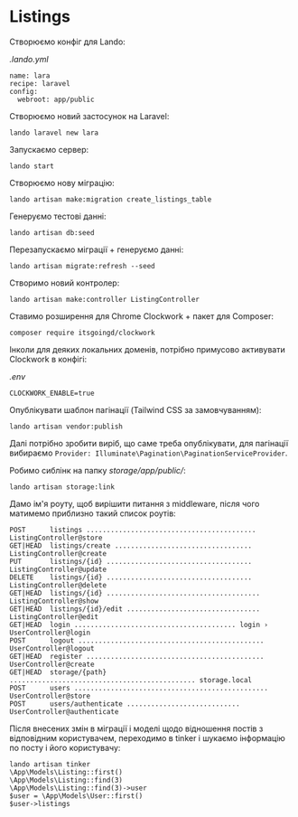 # Listings

Створюємо конфіг для Lando:

*.lando.yml*

```
name: lara
recipe: laravel
config:
  webroot: app/public
```

Створюємо новий застосунок на Laravel:

```
lando laravel new lara
```

Запускаємо сервер:

```
lando start
```

Створюємо нову міграцію:

```
lando artisan make:migration create_listings_table
```

Генеруємо тестові данні:

```
lando artisan db:seed
```

Перезапускаємо міграції + генеруємо данні:

```
lando artisan migrate:refresh --seed
```

Створимо новий контролер:

```
lando artisan make:controller ListingController
```

Ставимо розширення для Chrome Clockwork + пакет для Composer:

```
composer require itsgoingd/clockwork
```

Інколи для деяких локальних доменів, потрібно примусово активувати Clockwork в конфігі:

*.env*

```
CLOCKWORK_ENABLE=true
```

Опублікувати шаблон пагінації (Tailwind CSS за замовчуванням):

```
lando artisan vendor:publish
```

Далі потрібно зробити виріб, що саме треба опублікувати, для пагінації вибираємо `Provider: Illuminate\Pagination\PaginationServiceProvider`.

Робимо сиблінк на папку *storage/app/public/*:

```
lando artisan storage:link
```

Дамо ім'я роуту, щоб вирішити питання з middleware, після чого матимемо приблизно такий список роутів:

```
POST      listings .......................................... ListingController@store
GET|HEAD  listings/create .................................. ListingController@create
PUT       listings/{id} .................................... ListingController@update
DELETE    listings/{id} .................................... ListingController@delete
GET|HEAD  listings/{id} ...................................... ListingController@show
GET|HEAD  listings/{id}/edit ................................. ListingController@edit
GET|HEAD  login ........................................ login › UserController@login
POST      logout .............................................. UserController@logout
GET|HEAD  register ............................................ UserController@create
GET|HEAD  storage/{path} .............................................. storage.local
POST      users ................................................ UserController@store
POST      users/authenticate ............................ UserController@authenticate
```

Після внесених змін в міграції і моделі щодо відношення постів з відповідним користувачем, переходимо в tinker і шукаємо інформацію по посту і його користувачу:

```
lando artisan tinker
\App\Models\Listing::first()
\App\Models\Listing::find(3)
\App\Models\Listing::find(3)->user
$user = \App\Models\User::first()
$user->listings
```